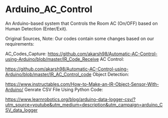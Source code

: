 # Arduino_AC_Control
An Arduino-based system that Controls the Room AC (On/OFF) based on Human Detection (Enter/Exit).



Original Sources, Note: Our codes contain some changes based on our requirements:

AC_Codes_Capture:
https://github.com/akarsh98/Automatic-AC-Control-using-Arduino/blob/master/IR_Code_Receive
AC Control:

https://github.com/akarsh98/Automatic-AC-Control-using-Arduino/blob/master/IR_AC_Control_code
Object Detection:

https://www.instructables.com/How-to-Make-an-IR-Object-Sensor-With-Arduino/
Genrate CSV File Using Python Code:

https://www.learnrobotics.org/blog/arduino-data-logger-csv/?utm_source=youtube&utm_medium=description&utm_campaign=arduino_CSV_data_logger

